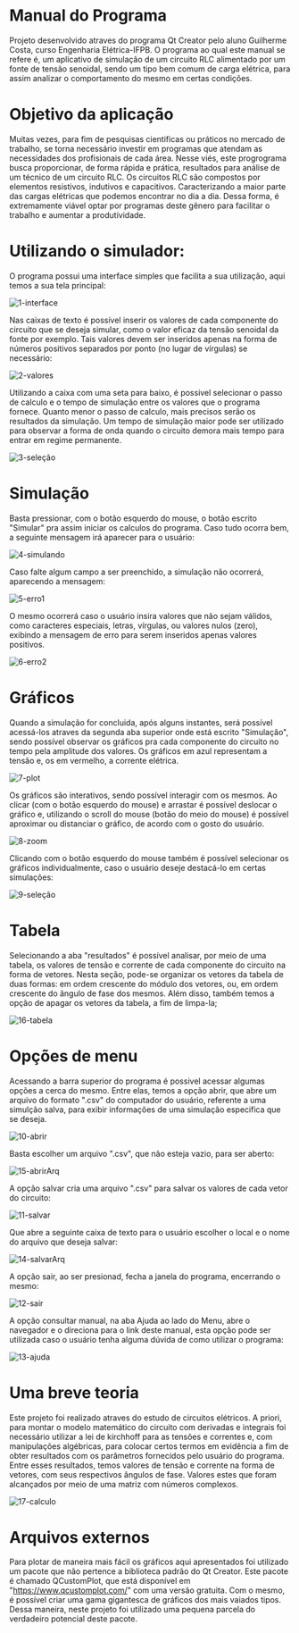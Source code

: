 # Manual do Programa

Projeto desenvolvido atraves do programa Qt Creator pelo aluno Guilherme Costa, curso Engenharia Elétrica-IFPB. O programa ao qual este manual se refere é, um aplicativo de simulação de um circuito RLC alimentado por um fonte de tensão senoidal, sendo um tipo bem comum de carga elétrica, para assim analizar o comportamento do mesmo em certas condições.

# Objetivo da aplicação

Muitas vezes, para fim de pesquisas cientificas ou práticos no mercado de trabalho, se torna necessário investir em programas que atendam as necessidades dos profisionais de cada área. Nesse viés, este progrograma busca proporcionar, de forma rápida e prática, resultados para análise de um técnico de um circuito RLC.
Os circuitos RLC são compostos por elementos resistivos, indutivos e capacitivos. Caracterizando a maior parte das cargas elétricas que podemos encontrar no dia a dia. Dessa forma, é extremamente viável optar por programas deste gênero para facilitar o trabalho e aumentar a produtividade.

# Utilizando o simulador:

O programa possui uma interface simples que facilita a sua utilização, aqui temos a sua tela principal:

![1-interface](https://github.com/Guilherme167/Projeto/blob/master/imagens/1-interface.png)

Nas caixas de texto é possível inserir os valores de cada componente do circuito que se deseja simular, como o valor eficaz da tensão senoidal da fonte por exemplo. Tais valores devem ser inseridos apenas na forma de números positivos separados por ponto (no lugar de vírgulas) se necessário:

![2-valores](https://github.com/Guilherme167/Projeto/blob/master/imagens/2-valores.png)

Utilizando a caixa com uma seta para baixo, é possivel selecionar o passo de calculo e o tempo de simulação entre os valores que o programa fornece. Quanto menor o passo de calculo, mais precisos serão os resultados da simulação. Um tempo de simulação maior pode ser utilizado para observar a forma de onda quando o circuito demora mais tempo para entrar em regime permanente.

![3-seleção](https://github.com/Guilherme167/Projeto/blob/master/imagens/3-sele%C3%A7%C3%A3o.png)

# Simulação

Basta pressionar, com o botão esquerdo do mouse, o botão escrito "Simular" pra assim iniciar os calculos do programa. Caso tudo ocorra bem, a seguinte mensagem irá aparecer para o usuário:

![4-simulando](https://github.com/Guilherme167/Projeto/blob/master/imagens/4-simulando.png)

Caso falte algum campo a ser preenchido, a simulação não ocorrerá, aparecendo a mensagem:

![5-erro1](https://github.com/Guilherme167/Projeto/blob/master/imagens/5-erro1.png)

O mesmo ocorrerá caso o usuário insira valores que não sejam válidos, como caracteres especiais, letras, vírgulas, ou valores nulos (zero), exibindo a mensagem de erro para serem inseridos apenas valores positivos.

![6-erro2](https://github.com/Guilherme167/Projeto/blob/master/imagens/6-erro2.png)

# Gráficos

Quando a simulação for concluida, após alguns instantes, será possível acessá-los atraves da segunda aba superior onde está escrito "Simulação", sendo possível observar os gráficos pra cada componente do circuito no tempo pela amplitude dos valores. Os gráficos em azul representam a tensão e, os em vermelho, a corrente elétrica.

![7-plot](https://github.com/Guilherme167/Projeto/blob/master/imagens/7-plot.png)

Os gráficos são interativos, sendo possível interagir com os mesmos. Ao clicar (com o botão esquerdo do mouse) e arrastar é possível deslocar o gráfico e, utilizando o scroll do mouse (botão do meio do mouse) é possível aproximar ou distanciar o gráfico, de acordo com o gosto do usuário.

![8-zoom](https://github.com/Guilherme167/Projeto/blob/master/imagens/8-zoom.png)

Clicando com o botão esquerdo do mouse também é possível selecionar os gráficos individualmente, caso o usuário deseje destacá-lo em certas simulações:

![9-seleção](https://github.com/Guilherme167/Projeto/blob/master/imagens/9-sele%C3%A7%C3%A3o.png)

# Tabela

Selecionando a aba "resultados" é possível analisar, por meio de uma tabela, os valores de tensão e corrente de cada componente do circuito na forma de vetores. Nesta seção, pode-se organizar os vetores da tabela de duas formas: em ordem crescente do módulo dos vetores, ou, em ordem crescente do ângulo de fase dos mesmos. Além disso, também temos a opção de apagar os vetores da tabela, a fim de limpa-la;

![16-tabela](https://github.com/Guilherme167/Projeto/blob/master/imagens/16-tabela.png)

# Opções de menu

Acessando a barra superior do programa é possivel acessar algumas opções a cerca do mesmo. Entre elas, temos a opção abrir, que abre um arquivo do formato ".csv" do computador do usuário, referente a uma simulção salva, para exibir informações de uma simulação especifica que se deseja.

![10-abrir](https://github.com/Guilherme167/Projeto/blob/master/imagens/10-abrir.png)

Basta escolher um arquivo ".csv", que não esteja vazio, para ser aberto:

![15-abrirArq](https://github.com/Guilherme167/Projeto/blob/master/imagens/15-abrirArq.png)

A opção salvar cria uma arquivo ".csv" para salvar os valores de cada vetor do circuito:

![11-salvar](https://github.com/Guilherme167/Projeto/blob/master/imagens/11-salvar.png)

Que abre a seguinte caixa de texto para o usuário escolher o local e o nome do arquivo que deseja salvar:

![14-salvarArq](https://github.com/Guilherme167/Projeto/blob/master/imagens/14-salvarArq.png)

A opção sair, ao ser presionad, fecha a janela do programa, encerrando o mesmo:

![12-sair](https://github.com/Guilherme167/Projeto/blob/master/imagens/12-sair.png)

A opção consultar manual, na aba Ajuda ao lado do Menu, abre o navegador e o direciona para o link deste manual, esta opção pode ser utilizada caso o usuário tenha alguma dúvida de como utilizar o programa:

![13-ajuda](https://github.com/Guilherme167/Projeto/blob/master/imagens/13-ajuda.png)

# Uma breve teoria

Este projeto foi realizado atraves do estudo de circuitos elétricos. A priori, para montar o modelo matemático do circuito com derivadas e integrais foi necessário utilizar a lei de kirchhoff para as tensões e correntes e, com manipulações algébricas, para colocar certos termos em evidência a fim de obter resultados com os parâmetros fornecidos pelo usuário do programa.
Entre esses resultados, temos valores de tensão e corrente na forma de vetores, com seus respectivos ângulos de fase. Valores estes que foram alcançados por meio de uma matriz com números complexos.

![17-calculo](https://github.com/Guilherme167/Projeto/blob/master/imagens/17-calculo.png)

# Arquivos externos

Para plotar de maneira mais fácil os gráficos aqui apresentados foi utilizado um pacote que não pertence a biblioteca padrão do Qt Creator. Este pacote é chamado QCustomPlot, que está disponível em "https://www.qcustomplot.com/" com uma versão gratuita. Com o mesmo, é possível criar uma gama gigantesca de gráficos dos mais vaiados tipos. Dessa maneira, neste projeto foi utilizado uma pequena parcela do verdadeiro potencial deste pacote.
